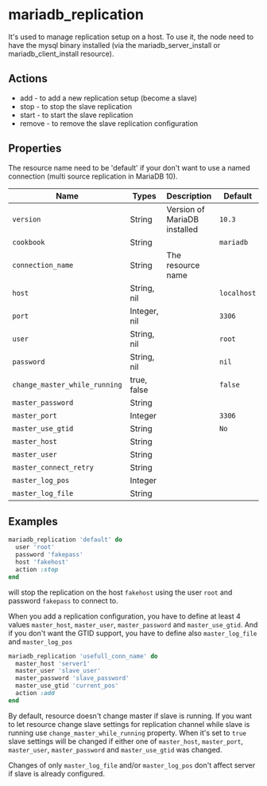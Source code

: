# mariadb_replication

It's used to manage replication setup on a host. To use it, the node need to have the mysql binary installed (via the mariadb_server_install or mariadb_client_install resource).

## Actions

- add - to add a new replication setup (become a slave)
- stop - to stop the slave replication
- start - to start the slave replication
- remove - to remove the slave replication configuration

## Properties

The resource name need to be 'default' if your don't want to use a named connection (multi source replication in MariaDB 10).

Name                                   | Types             | Description                                                   | Default                                   | Required?
---------------------------------------| ----------------- | ------------------------------------------------------------- | ----------------------------------------- | ---------
`version`                              | String            | Version of MariaDB installed                                  | `10.3`                                    | no
`cookbook`                             | String            |                                                               | `mariadb`                                 | no
`connection_name`                      | String            | The resource name                                             |                                           | yes
`host`                                 | String, nil       |                                                               | `localhost`                               | no
`port`                                 | Integer, nil      |                                                               | `3306`                                    | no
`user`                                 | String, nil       |                                                               | `root`                                    | no
`password`                             | String, nil       |                                                               | `nil`                                     | no
`change_master_while_running`          | true, false       |                                                               | `false`                                   | no
`master_password`                      | String            |                                                               |                                           | yes
`master_port`                          | Integer           |                                                               | `3306`                                    | no
`master_use_gtid`                      | String            |                                                               | `No`                                      | no
`master_host`                          | String            |                                                               |                                           | yes
`master_user`                          | String            |                                                               |                                           | yes
`master_connect_retry`                 | String            |                                                               |                                           | no
`master_log_pos`                       | Integer           |                                                               |                                           | no
`master_log_file`                      | String            |                                                               |                                           | no

## Examples

```ruby
mariadb_replication 'default' do
  user 'root'
  password 'fakepass'
  host 'fakehost'
  action :stop
end
```

will stop the replication on the host `fakehost` using the user `root` and password `fakepass` to connect to.

When you add a replication configuration, you have to define at least 4 values `master_host`, `master_user`, `master_password` and `master_use_gtid`. And if you don't want the GTID support, you have to define also `master_log_file` and `master_log_pos`

```ruby
mariadb_replication 'usefull_conn_name' do
  master_host 'server1'
  master_user 'slave_user'
  master_password 'slave_password'
  master_use_gtid 'current_pos'
  action :add
end
```

By default, resource doesn't change master if slave is running. If you want to let resource change slave settings for replication channel while slave is running use `change_master_while_running` property. When it's set to `true` slave settings will be changed
if either one of `master_host`, `master_port`, `master_user`, `master_password` and `master_use_gtid` was changed.

Changes of only `master_log_file` and/or `master_log_pos` don't affect server if slave is already configured.

